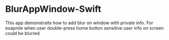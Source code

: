 # BlurAppWindow-Swift
This app demonstraits how to add blur on window with private info. For exapmle when user double-press home button sensitive user info on screen could be blurred
